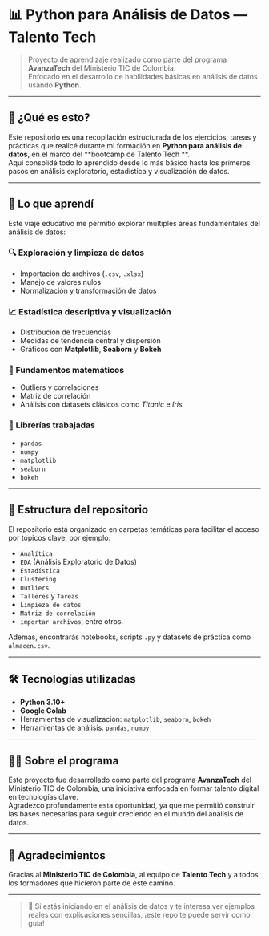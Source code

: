 # 📊 Python para Análisis de Datos — Talento Tech

> Proyecto de aprendizaje realizado como parte del programa **AvanzaTech** del Ministerio TIC de Colombia.  
> Enfocado en el desarrollo de habilidades básicas en análisis de datos usando **Python**.

---

## 🚀 ¿Qué es esto?

Este repositorio es una recopilación estructurada de los ejercicios, tareas y prácticas que realicé durante mi formación en **Python para análisis de datos**, en el marco del **bootcamp de Talento Tech **.  
Aquí consolidé todo lo aprendido desde lo más básico hasta los primeros pasos en análisis exploratorio, estadística y visualización de datos.

---

## 🧠 Lo que aprendí

Este viaje educativo me permitió explorar múltiples áreas fundamentales del análisis de datos:

### 🔍 Exploración y limpieza de datos
- Importación de archivos (`.csv`, `.xlsx`)
- Manejo de valores nulos
- Normalización y transformación de datos

### 📈 Estadística descriptiva y visualización
- Distribución de frecuencias
- Medidas de tendencia central y dispersión
- Gráficos con **Matplotlib**, **Seaborn** y **Bokeh**

### 🧮 Fundamentos matemáticos
- Outliers y correlaciones
- Matriz de correlación
- Análisis con datasets clásicos como *Titanic* e *Iris*

### 🤖 Librerías trabajadas
- `pandas`
- `numpy`
- `matplotlib`
- `seaborn`
- `bokeh`

---

## 📁 Estructura del repositorio

El repositorio está organizado en carpetas temáticas para facilitar el acceso por tópicos clave, por ejemplo:

- `Analítica`
- `EDA` (Análisis Exploratorio de Datos)
- `Estadística`
- `Clustering`
- `Outliers`
- `Talleres` y `Tareas`
- `Limpieza de datos`
- `Matriz de correlación`
- `importar archivos`, entre otros.

Además, encontrarás notebooks, scripts `.py` y datasets de práctica como `almacen.csv`.

---

## 🛠️ Tecnologías utilizadas

- **Python 3.10+**
- **Google Colab**
- Herramientas de visualización: `matplotlib`, `seaborn`, `bokeh`
- Herramientas de análisis: `pandas`, `numpy`

---

## 👨‍🎓 Sobre el programa

Este proyecto fue desarrollado como parte del programa **AvanzaTech** del Ministerio TIC de Colombia, una iniciativa enfocada en formar talento digital en tecnologías clave.  
Agradezco profundamente esta oportunidad, ya que me permitió construir las bases necesarias para seguir creciendo en el mundo del análisis de datos.

---


## 🤝 Agradecimientos

Gracias al **Ministerio TIC de Colombia**, al equipo de **Talento Tech** y a todos los formadores que hicieron parte de este camino.

---

> 💬 Si estás iniciando en el análisis de datos y te interesa ver ejemplos reales con explicaciones sencillas, ¡este repo te puede servir como guía!
